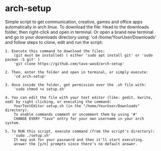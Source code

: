 # arch-setup
Simple script to get communication, creative, games and office apps automatically in arch linux.
To download the file: Head to the downloads folder, then right-click and open in terminal. Or open a brand new terminal and go to your downloads directory using: 'cd /home/YourUser/Downloads' and follow steps to clone, edit and run the script:

    1. Execute this command to download the files:
        (git must be installed) ( either 'sudo apt install git' or 'sudo pacman -S git' )
        'git clone https://github.com/tavo-wasd/arch-setup'
        
    2. Then, enter the folder and open in terminal, or simply execute:
        'cd arch-setup'
        
    3. Once inside the folder, get permission over the .sh file with:
        'sudo chmod +x setup.sh'
        
    4. You can edit the file with your text editor (like: gedit, kwrite, xed) by right clicking, or executing the command:
        YourTextEditor setup.sh (in the "/home/YourUser/Downloads" directory).
        To enable commands comment or uncomment them by using '#'
        CHANGE EVERY "tavo" entry for your own username in your arch system.
        
    5. To RUN this script, execute command (from the script's directory):
        'sudo ./setup.sh'
        It may ask for your password and then it'll start executing.
        answer the [y/n] prompts since there's no default answer.
